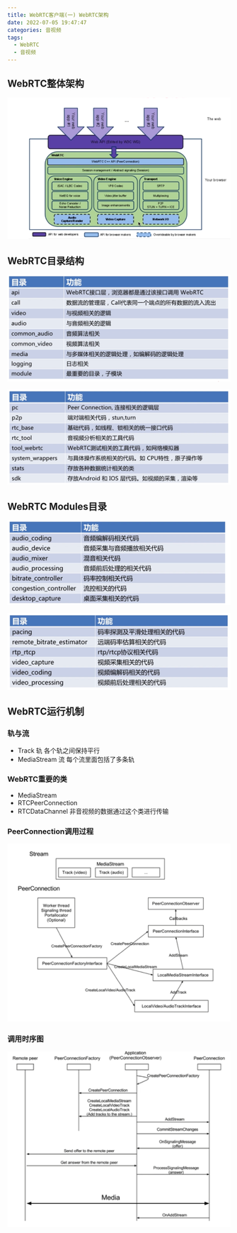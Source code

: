```yaml
---
title: WebRTC客户端(一) WebRTC架构
date: 2022-07-05 19:47:47
categories: 音视频
tags:
  - WebRTC
  - 音视频
---
```


## WebRTC整体架构

![image-20220616150935297](WebRTC客户端-一-WebRTC架构/image-20220616150935297.png)



## WebRTC目录结构

![image-20220616151953427](WebRTC客户端-一-WebRTC架构/image-20220616151953427.png)

![image-20220616152128809](WebRTC客户端-一-WebRTC架构/image-20220616152128809.png)



##  WebRTC Modules目录

![image-20220616152630603](WebRTC客户端-一-WebRTC架构/image-20220616152630603.png)

![image-20220616152810130](WebRTC客户端-一-WebRTC架构/image-20220616152810130.png)



## WebRTC运行机制

### 轨与流

- Track 轨 	各个轨之间保持平行
- MediaStream 流 每个流里面包括了多条轨

### WebRTC重要的类

- MediaStream
- RTCPeerConnection 
- RTCDataChannel 非音视频的数据通过这个类进行传输

### PeerConnection调用过程

![image-20220616160704314](WebRTC客户端-一-WebRTC架构/image-20220616160704314.png)

### 调用时序图

![image-20220616165550065](WebRTC客户端-一-WebRTC架构/image-20220616165550065.png)
